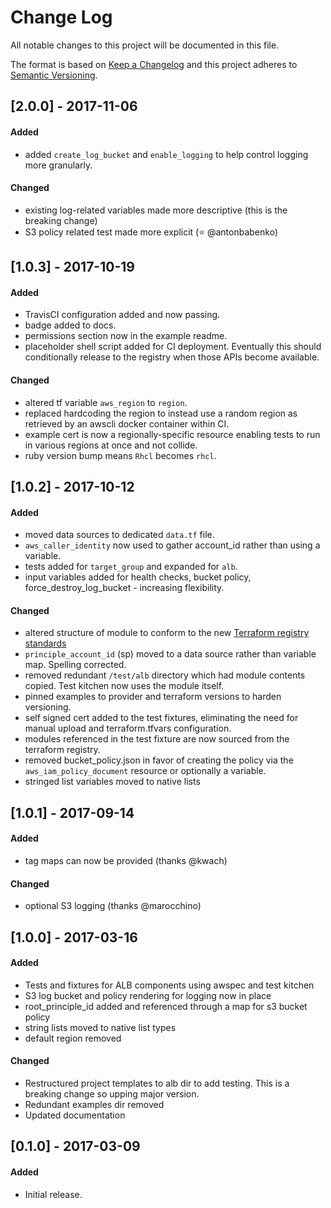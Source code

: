 # Change Log
All notable changes to this project will be documented in this file.

The format is based on [Keep a Changelog](http://keepachangelog.com/)
and this project adheres to [Semantic Versioning](http://semver.org/).

## [2.0.0] - 2017-11-06
#### Added
* added `create_log_bucket` and `enable_logging` to help control logging more granularly.

#### Changed
* existing log-related variables made more descriptive (this is the breaking change)
* S3 policy related test made more explicit (⭐ @antonbabenko)

## [1.0.3] - 2017-10-19
#### Added
* TravisCI configuration added and now passing.
* badge added to docs.
* permissions section now in the example readme.
* placeholder shell script added for CI deployment. Eventually this should conditionally release to the registry when those APIs become available.

#### Changed
* altered tf variable `aws_region` to `region`.
* replaced hardcoding the region to instead use a random region as retrieved by an awscli docker container within CI.
* example cert is now a regionally-specific resource enabling tests to run in various regions at once and not collide.
* ruby version bump means `Rhcl` becomes `rhcl`.

## [1.0.2] - 2017-10-12
#### Added
* moved data sources to dedicated `data.tf` file.
* `aws_caller_identity` now used to gather account_id rather than using a variable.
* tests added for `target_group` and expanded for `alb`.
* input variables added for health checks, bucket policy, force_destroy_log_bucket - increasing flexibility.

#### Changed
* altered structure of module to conform to the new [Terraform registry standards](https://www.terraform.io/docs/registry/modules/publish.html#requirements)
* `principle_account_id` (sp) moved to a data source rather than variable map. Spelling corrected.
* removed redundant `/test/alb` directory which had module contents copied. Test kitchen now uses the module itself.
* pinned examples to provider and terraform versions to harden versioning.
* self signed cert added to the test fixtures, eliminating the need for manual upload and terraform.tfvars configuration.
* modules referenced in the test fixture are now sourced from the terraform registry.
* removed bucket_policy.json in favor of creating the policy via the `aws_iam_policy_document` resource or optionally a variable.
* stringed list variables moved to native lists

## [1.0.1] - 2017-09-14
#### Added
* tag maps can now be provided (thanks @kwach)

#### Changed
* optional S3 logging (thanks @marocchino)

## [1.0.0] - 2017-03-16
#### Added
* Tests and fixtures for ALB components using awspec and test kitchen
* S3 log bucket and policy rendering for logging now in place
* root_principle_id added and referenced through a map for s3 bucket policy
* string lists moved to native list types
* default region removed

#### Changed
* Restructured project templates to alb dir to add testing. This is a breaking change so upping major version.
* Redundant examples dir removed
* Updated documentation

## [0.1.0] - 2017-03-09
#### Added
* Initial release.
